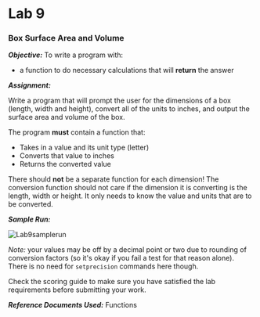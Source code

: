 # Lab 9
### Box Surface Area and Volume

**_Objective:_**
To write a program with:
 + a function to do necessary calculations that will **return** the answer

**_Assignment:_**

Write a program that will prompt the user for the dimensions of a box (length, width and height), convert all of the units to inches, and output the surface area and volume of the box.


The program **must** contain a function that:
- Takes in a value and its unit type (letter)
- Converts that value to inches
- Returns the converted value

There should **not** be a separate function for each dimension!  The conversion function should not care if the dimension it is converting is the length, width or height. It only needs to know the value and units that are to be converted.



**_Sample Run:_**	

![Lab9samplerun](https://cdn.jsdelivr.net/gh/0x6a69616e/cpp-course-3720/assets/Lab9samplerun.png)


_Note:_ your values may be off by a decimal point or two due to rounding of conversion factors (so it's okay if you fail a test for that reason alone). There is no need for `setprecision` commands here though.

Check the scoring guide to make sure you have satisfied the lab requirements before submitting your work.


**_Reference Documents Used:_** Functions